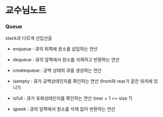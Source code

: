 # 교수님노트

### Queue

stack과 다르게 선입선출

- enqueue : 큐의 뒤쪽에 원소를 삽입하는 연산

- dequeue : 큐의 앞쪽에서 원소를 삭제하고 반환하는 연산

- createqueue : 공백 상태의 큐를 생성하는 연산

- isempty : 큐가 공백상태인지를 확인하는 연산 (front와 rear가 같은 위치에 있니?)

- isfull : 큐가 포화상태인지를 확인하는 연산 (rear + 1 == size ?)

- qpeek : 큐의 앞쪽에서 원소를 삭제 없이 반환하는 연산


